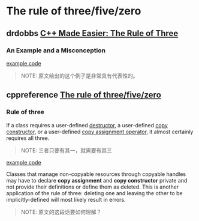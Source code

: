 # The rule of three/five/zero



## drdobbs [C++ Made Easier: The Rule of Three](https://www.drdobbs.com/c-made-easier-the-rule-of-three/184401400)

### An Example and a Misconception

[example code](./Code/drdobbs/IntVec-Misconception.cpp)

> NOTE: 原文给出的这个例子是非常具有代表性的。

## cppreference [The rule of three/five/zero](https://en.cppreference.com/w/cpp/language/rule_of_three)

### Rule of three

If a class requires a user-defined [destructor](https://en.cppreference.com/w/cpp/language/destructor), a user-defined [copy constructor](https://en.cppreference.com/w/cpp/language/copy_constructor), or a user-defined [copy assignment operator](https://en.cppreference.com/w/cpp/language/as_operator), it almost certainly requires all three.

> NOTE: 三者只要有其一，就需要有其三



[example code](./Code/cppreference/rule_of_three.cpp)



Classes that manage non-copyable resources through copyable handles may have to declare **copy assignment** and **copy constructor** private and not provide their definitions or define them as deleted. This is another application of the rule of three: deleting one and leaving the other to be implicitly-defined will most likely result in errors.

> NOTE: 原文的这段话要如何理解？